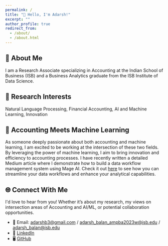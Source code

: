 ```yaml
---
permalink: /
title: "👋 Hello, I'm Adarsh!"
excerpt: ""
author_profile: true
redirect_from: 
  - /about/
  - /about.html
---
```


## 🚀 About Me
I am a Research Associate specializing in Accounting at the Indian School of Business (ISB) and a Business Analytics graduate from the ISB Institute of Data Science.

## 🔬 Research Interests
Natural Language Processing, Financial Accounting, AI and Machine Learning, Innovation

## 🤖 Accounting Meets Machine Learning
As someone deeply passionate about both accounting and machine learning, I am excited to be working at the intersection of these two fields. By leveraging the power of machine learning, I aim to bring innovation and efficiency to accounting processes. I have recently written a detailed Medium article where I demonstrate how to build a data workflow management system using Mage AI. Check it out [here](https://medium.com/towardsdev/streamline-your-data-workflow-configure-mage-ai-with-postgres-to-build-your-first-data-pipeline-6f8fbe7915a1) to see how you can streamline your data workflows and enhance your analytical capabilities.

## 🌐 Connect With Me
I'd love to hear from you! Whether it’s about my research, my views on intersection areas of Accounting and AI/ML, or potential collaboration opportunities.

* 📧 Email: adarshb3@gmail.com / adarsh_balan_ampba2023w@isb.edu / adarsh_balan@isb.edu
* 👔 [LinkedIn](https://www.linkedin.com/in/adarshb3/)
* 🖥️ [GitHub](https://github.com/adarshb3)

